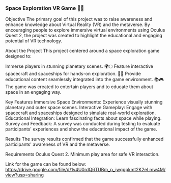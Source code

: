 ### Space Exploration VR Game 🚀🌌

Objective
The primary goal of this project was to raise awareness and enhance knowledge about Virtual Reality (VR) and the metaverse. By encouraging people to explore immersive virtual environments using Oculus Quest 2, the project was created to highlight the educational and engaging potential of VR technology.

About the Project
This project centered around a space exploration game designed to:

Immerse players in stunning planetary scenes. 🌍🌕
Feature interactive spacecraft and spaceships for hands-on exploration. 🚀✨
Provide educational content seamlessly integrated into the game environment. 📚🎮
The game was created to entertain players and to educate them about space in an engaging way.

Key Features
Immersive Space Environments: Experience visually stunning planetary and outer space scenes.
Interactive Gameplay: Engage with spacecraft and spaceships designed to simulate real-world exploration.
Educational Integration: Learn fascinating facts about space while playing.
Survey and Feedback: A survey was conducted during testing to evaluate participants' experiences and show the educational impact of the game.

Results
The survey results confirmed that the game successfully enhanced participants' awareness of VR and the metaverse.

Requirements
Oculus Quest 2.
Minimum play area for safe VR interaction.

Link for the game can be found below:
https://drive.google.com/file/d/1v4U0rdQ6TUBm_p_jwgppkmt2K2eLmw4M/view?usp=sharing


